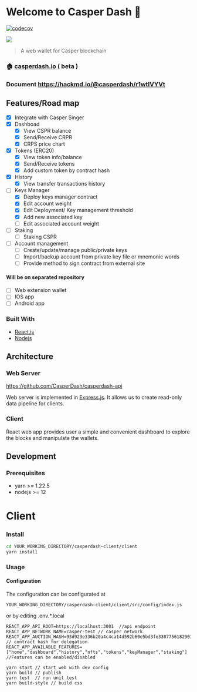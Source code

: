 # Welcome to Casper Dash 👋

[![codecov](https://codecov.io/gh/CasperDash/casperdash-client/branch/develop/graph/badge.svg?token=3KWLVN3DPV)](https://codecov.io/gh/CasperDash/casperdash-client)

![](https://i.imgur.com/N0DGupc.png)

> A web wallet for Casper blockchain

### 🏠 [casperdash.io ](casperdash.io) ( beta )

### <i class="fa fa-book fa-fw"></i> Document https://hackmd.io/@casperdash/r1wtIVYVt

## Features/Road map

-   [x] Integrate with Casper Singer
-   [x] Dashboad
    -   [x] View CSPR balance
    -   [x] Send/Receive CRPR
    -   [x] CRPS price chart
-   [x] Tokens (ERC20)
    -   [x] View token info/balance
    -   [x] Send/Receive tokens
    -   [x] Add custom token by contract hash
-   [x] History
    -   [x] View transfer transactions history
-   [ ] Keys Manager
    -   [x] Deploy keys manager contract
    -   [x] Edit account weight
    -   [x] Edit Deployment/ Key management threshold
    -   [x] Add new associated key
    -   [ ] Edit associated account weight
-   [ ] Staking
    -   [ ] Staking CSPR
-   [ ] Account management
    -   [ ] Create/update/manage public/private keys
    -   [ ] Import/backup account from private key file or mnemonic words
    -   [ ] Provide method to sign contract from external site

#### Will be on separated repository

-   [ ] Web extension wallet
-   [ ] IOS app
-   [ ] Android app

### Built With

-   [React.js](https://reactjs.org/)
-   [Nodejs](https://nodejs.org/)

## Architecture

### Web Server

https://github.com/CasperDash/casperdash-api

Web server is implemented in [Express.js](https://expressjs.com/). It allows us to create read-only data pipeline for clients.

### Client

React web app provides user a simple and convenient dashboard to explore the blocks and manipulate the wallets.

<!-- GETTING STARTED -->

## Development

### Prerequisites

-   yarn >= 1.22.5
-   nodejs >= 12

# Client

### Install

```sh
cd YOUR_WORKING_DIRECTORY/casperdash-client/client
yarn install
```

### Usage

#### Configuration

The configuration can be configurated at

```
YOUR_WORKING_DIRECTORY/casperdash-client/client/src/config/index.js
```

or by editing .env.\*.local

```
REACT_APP_API_ROOT=https://localhost:3001  //api endpoint
REACT_APP_NETWORK_NAME=casper-test // casper network
REACT_APP_AUCTION_HASH=93d923e336b20a4c4ca14d592b60e5bd3fe330775618290104f9beb326db7ae2  // contract hash for delegation
REACT_APP_AVAILABLE_FEATURES=["home","dashboard","history","nfts","tokens","keyManager","staking"] //Features can be enabled/disabled
```

```shell
yarn start // start web with dev config
yarn build // publish
yarn test  // run unit test
yarn build-style // build css
```
